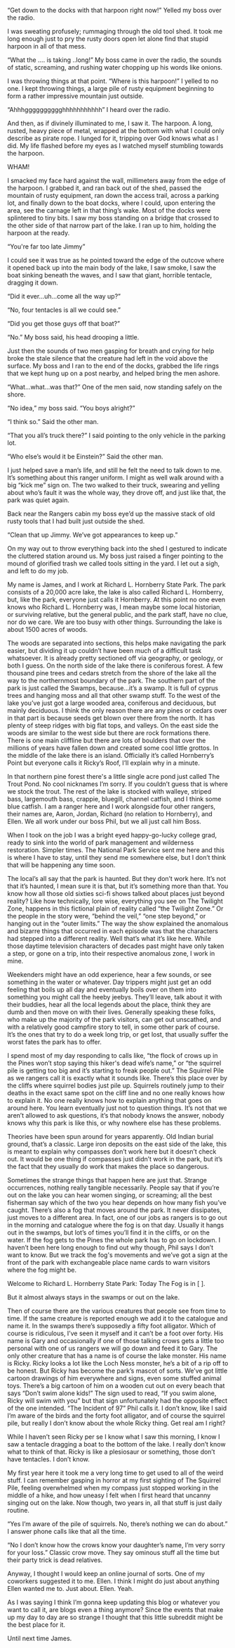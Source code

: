“Get down to the docks with that harpoon right now!” Yelled my boss over the radio. 

I was sweating profusely; rummaging through the old tool shed. It took me long enough just to pry the rusty doors open let alone find that stupid harpoon in all of that mess.

“What the …. is taking ..long!” My boss came in over the radio, the sounds of static, screaming, and rushing water chopping up his words like onions. 

I was throwing things at that point. 
“Where is this harpoon!” I yelled to no one. I kept throwing things, a large pile of rusty equipment beginning to form a rather impressive mountain just outside. 

“Ahhhgggggggggghhhhhhhhhhh” I heard over the radio. 

And then, as if divinely illuminated to me, I saw it. The harpoon. A long, rusted, heavy piece of metal, wrapped at the bottom with what I could only describe as pirate rope. I lunged for it, tripping over God knows what as I did. My life flashed before my eyes as I watched myself stumbling towards the harpoon.
 
WHAM!

 I smacked my face hard against the wall, millimeters away from the edge of the harpoon. I grabbed it, and ran back out of the shed, passed the mountain of rusty equipment, ran down the access trail, across a parking lot, and finally down to the boat docks, where I could, upon entering the area, see the carnage left in that thing’s wake. Most of the docks were splintered to tiny bits. I saw my boss standing on a bridge that crossed to the other side of that narrow part of the lake. I ran up to him, holding the harpoon at the ready. 

“You're far too late Jimmy”
 
I could see it was true as he pointed toward the edge of the outcove where it opened back up into the main body of the lake, I saw smoke, I saw the boat sinking beneath the waves, and I saw that giant, horrible tentacle, dragging it down. 


“Did it ever…uh…come all the way up?”

“No, four tentacles is all we could see.”

“Did you get those guys off that boat?”

“No.” My boss said, his head drooping a little.

Just then the sounds of two men gasping for breath and crying for help broke the stale silence that the creature had left in the void above the surface. My boss and I ran to the end of the docks, grabbed the life rings that we kept hung up on a post nearby, and helped bring the men ashore.

“What…what…was that?” One of the men said, now standing safely on the shore. 

“No idea,” my boss said. “You boys alright?”

“I think so.” Said the other man. 

“That you all’s truck there?” I said pointing to the only vehicle in the parking lot.

“Who else’s would it be Einstein?” Said the other man. 

I just helped save a man’s life, and still he felt the need to talk down to me. It’s something about this ranger uniform. I might as well walk around with a big “kick me” sign on. The two walked to their truck, swearing and yelling about who’s fault it was the whole way, they drove off, and just like that, the park was quiet again. 

Back near the Rangers cabin my boss eye’d up the massive stack of old rusty tools that I had built just outside the shed. 

“Clean that up Jimmy. We’ve got appearances to keep up.” 

On my way out to throw everything back into the shed I gestured to indicate the cluttered station around us. My boss just raised a finger pointing to the mound of glorified trash we called tools sitting in the yard. I let out a sigh, and left to do my job. 



	
My name is James, and I work at Richard L. Hornberry State Park. The park consists of a 20,000 acre lake, the lake is also called Richard L. Hornberry, but, like the park, everyone just calls it Hornberry. At this point no one even knows who Richard L. Hornberry was, I mean maybe some local historian, or surviving relative, but the general public, and the park staff, have no clue, nor do we care. We are too busy with other things.
Surrounding the lake is about 1500 acres of woods. 

The woods are separated into sections, this helps make navigating the park easier, but dividing it up couldn’t have been much of a difficult task whatsoever. It is already pretty sectioned off via geography, or geology, or both I guess. On the north side of the lake there is coniferous forest. A few thousand pine trees and cedars stretch from the shore of the lake all the way to the northernmost boundary of the park. The southern part of the park is just called the Swamps, because…it’s a swamp. It is full of cyprus trees and hanging moss and all that other swamp stuff. To the west of the lake you’ve just got a large wooded area, coniferous and deciduous, but mainly deciduous. I think the only reason there are any pines or cedars over in that part is because seeds get blown over there from the north. It has plenty of steep ridges with big flat tops, and valleys. On the east side the woods are similar to the west side but there are rock formations there. There is one main cliffline but there are lots of boulders that over the millions of years have fallen down and created some cool little grottos. In the middle of the lake there is an island. Officially it’s called Hornberry’s Point but everyone calls it Ricky’s Roof, I’ll explain why in a minute. 

In that northern pine forest there's a little single acre pond just called The Trout Pond. No cool nicknames I’m sorry. If you couldn’t guess that is where we stock the trout. The rest of the lake is stocked with walleye, striped bass, largemouth bass, crappie, bluegill, channel catfish, and I think some blue catfish. I am a ranger here and I work alongside four other rangers, their names are, Aaron, Jordan, Richard (no relation to Hornberry), and Ellen. We all work under our boss Phil, but we all just call him Boss.
 
When I took on the job I was a bright eyed happy-go-lucky college grad, ready to sink into the world of park management and wilderness restoration. Simpler times. The National Park Service sent me here and this is where I have to stay, until they send me somewhere else, but I don’t think that will be happening any time soon. 

The local’s all say that the park is haunted. But they don’t work here. It’s not that it’s haunted, I mean sure it is that, but it’s something more than that. You know how all those old sixties sci-fi shows talked about places just beyond reality? Like how technically, lore wise, everything you see on The Twilight Zone, happens in this fictional plain of reality called “the Twilight Zone.” Or the people in the story were, “behind the veil,” “one step beyond,” or hanging out in the “outer limits.” The way the show explained the anomalous and bizarre things that occurred in each episode was that the characters had stepped into a different reality. Well that’s what it’s like here. While those daytime television characters of decades past might have only taken a step, or gone on a trip, into their respective anomalous zone, I work in mine. 

Weekenders might have an odd experience, hear a few sounds, or see something in the water or whatever. Day trippers might just get an odd feeling that boils up all day and eventually boils over on them into something you might call the heeby jeebys. They’ll leave, talk about it with their buddies, hear all the local legends about the place, think they are dumb and then move on with their lives. Generally speaking these folks, who make up the majority of the park visitors, can get out unscathed, and with a relatively good campfire story to tell, in some other park of course. It’s the ones that try to do a week long trip, or get lost, that usually suffer the worst fates the park has to offer. 

I spend most of my day responding to calls like, “the flock of crows up in the Pines won’t stop saying this hiker's dead wife’s name,” or “the squirrel pile is getting too big and it’s starting to freak people out.” The Squirrel Pile as we rangers call it is exactly what it sounds like. There’s this place over by the cliffs where squirrel bodies just pile up. Squirrels routinely jump to their deaths in the exact same spot on the cliff line and no one really knows how to explain it. No one really knows how to explain anything that goes on around here. You learn eventually just not to question things. It’s not that we aren’t allowed to ask questions, it’s that nobody knows the answer, nobody knows why this park is like this, or why nowhere else has these problems. 

Theories have been spun around for years apparently. Old Indian burial ground, that’s a classic. Large iron deposits on the east side of the lake, this is meant to explain why compasses don’t work here but it doesn’t check out. It would be one thing if compasses just didn’t work in the park, but it’s the fact that they usually do work that makes the place so dangerous. 

Sometimes the strange things that happen here are just that. Strange occurrences, nothing really tangible necessarily. People say that if you’re out on the lake you can hear women singing, or screaming; all the best fisherman say which of the two you hear depends on how many fish you’ve caught. There’s also a fog that moves around the park. It never dissipates, just moves to a different area. In fact, one of our jobs as rangers is to go out in the morning and catalogue where  the fog is on that day. Usually it hangs out in the swamps, but lot’s of times you’ll find it in the cliffs, or on the water. If the fog gets to the Pines the whole park has to go on lockdown. I haven’t been here long enough to find out why though, Phil says I don’t want to know. But we track the fog's movements and we’ve got a sign at the front of the park with exchangeable place name cards to warn visitors where the fog might be. 

Welcome to Richard L. Hornberry State Park: Today The Fog is in [         ]. 

But it almost always stays in the swamps or out on the lake. 

Then of course there are the various creatures that people see from time to time. If the same creature is reported enough we add it to the catalogue and name it. In the swamps there’s supposedly a fifty foot alligator. Which of course is ridiculous, I’ve seen it myself and it can’t be a foot over forty. His name is Gary and occasionally if one of those talking crows gets a little too personal with one of us rangers we will go down and feed it to Gary. The only other creature that has a name is of course the lake monster. His name is Ricky. Ricky looks a lot like the Loch Ness monster, he’s a bit of a rip off to be honest. But Ricky has become the park’s mascot of sorts. We’ve got little cartoon drawings of him everywhere and signs, even some stuffed animal toys. There’s a big cartoon of him on a wooden cut out on every beach that says “Don’t swim alone kids!” The sign used to read, “If you swim alone, Ricky will swim with you” but that sign unfortunately had the opposite effect of the one intended. “The Incident of 97” Phil calls it. I don’t know, like I said I’m aware of the birds and the forty foot alligator, and of course the squirrel pile, but really I don’t know about the whole Ricky thing. Get real am I right?

While I haven’t seen Ricky per se I know what I saw this morning, I know I saw a tentacle dragging a boat to the bottom of the lake. I really don’t know what to think of that. Ricky is like a plesiosaur or something, those don’t have tentacles. I don’t know. 

My first year here it took me a very long time to get used to all of the weird stuff. I can remember gasping in horror at my first sighting of The Squirrel Pile, feeling overwhelmed when my compass just stopped working in the middle of a hike, and how uneasy I felt when I first
heard that uncanny singing out on the lake. Now though, two years in, all that stuff is just daily routine. 

“Yes I’m aware of the pile of squirrels. No, there’s nothing we can do about.” I answer phone calls like that all the time. 

“No I don’t know how the crows know your daughter’s name, I’m very sorry for your loss.” Classic crow move. They say ominous stuff all the time but their party trick is dead relatives. 

Anyway, I thought I would keep an online journal of sorts. One of my coworkers suggested it to me. Ellen. I think I might do just about anything Ellen wanted me to. Just about. Ellen. Yeah. 

As I was saying I think I’m gonna keep updating this blog or whatever you want to call it, are blogs even a thing anymore? Since the events that make up my day to day are so strange I thought that this little subreddit might be the best place for it. 

Until next time
James.
